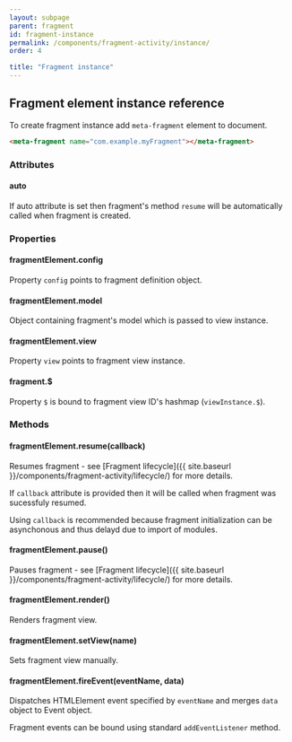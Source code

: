 ```yaml
---
layout: subpage
parent: fragment
id: fragment-instance
permalink: /components/fragment-activity/instance/
order: 4

title: "Fragment instance"
---
```


## Fragment element instance reference

To create fragment instance add `meta-fragment` element to document.

```html
<meta-fragment name="com.example.myFragment"></meta-fragment>
```

### Attributes

#### auto

If auto attribute is set then fragment's method `resume` will be automatically called when fragment is created.

### Properties

#### fragmentElement.config

Property `config` points to fragment definition object.

#### fragmentElement.model

Object containing fragment's model which is passed to view instance.

#### fragmentElement.view

Property `view` points to fragment view instance.

#### fragment.$

Property `$` is bound to fragment view ID's hashmap (`viewInstance.$`).

### Methods

#### fragmentElement.resume(callback)

Resumes fragment - see [Fragment lifecycle]({{ site.baseurl }}/components/fragment-activity/lifecycle/) for more details.

If `callback` attribute is provided then it will be called when fragment was sucessfuly resumed.

Using `callback` is recommended because fragment initialization can be asynchonous and thus delayd due to import of modules.

#### fragmentElement.pause()

Pauses fragment - see [Fragment lifecycle]({{ site.baseurl }}/components/fragment-activity/lifecycle/) for more details.

#### fragmentElement.render()

Renders fragment view.

#### fragmentElement.setView(name)

Sets fragment view manually.

#### fragmentElement.fireEvent(eventName, data)

Dispatches HTMLElement event specified by `eventName` and merges `data` object to Event object.

Fragment events can be bound using standard `addEventListener` method.